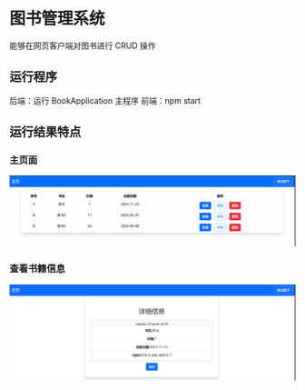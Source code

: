 # 图书管理系统

能够在网页客户端对图书进行 CRUD 操作

## 运行程序

后端：运行 BookApplication 主程序
前端：npm start

## 运行结果特点

### 主页面

![](/image/image.png)

### 查看书籍信息

![](/image/image2.png)
